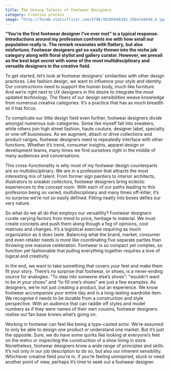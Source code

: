 ```yaml
---
title: The Unsung Talents of Footwear Designers
category: Creative process
image: "http://farm6.staticflickr.com/5798/30295646342_150a7eb648_b.jpg"
---
```


**“You’re the first footwear designer I’ve ever met” is a typical response. Introductions around my profession confronts me with how small our population really is. The remark resonates with flattery, but also misfortune. Footwear designers get so easily thrown into the niche job category along with floral stylist and gallery curator. However, we prevail as the best kept secret with some of the most multidisciplinary and versatile designers in the creative field.**

To get started, let’s look at footwear designers’ similarities with other design practices. Like fashion design, we want to influence your style and identity. Our constructions need to support the human body, much like furniture. And we’re right next to UX designers in the desire to integrate the most updated technology. The fibers of our design sensibilities weave knowledge from numerous creative categories. It’s a practice that has as much breadth as it has focus.

To complicate our little design field even further, footwear designers divide amongst numerous sub-categories. Some like myself fall into sneakers, while others join high street fashion, haute couture, designer label, specialty or one-off businesses. As we augment, attach or drive collections and product ranges, footwear designers need to repeatedly interface with other functions. Whether it’s trend, consumer insights, apparel design or development teams, many times we find ourselves right in the middle of many audiences and conversations.

This cross-functionality is why most of my footwear design counterparts are so multidisciplinary. We are in a profession that attracts the most interesting mix of talent. From former sign painters to interior architects, illustrators to sneaker collectors, footwear designers bring eclectic experiences to the concept room. With each of our paths leading to this profession being so varied, multidisciplinary and many times off-kilter, it’s no surprise we’re not so easily defined. Fitting neatly into boxes defies our very nature. 

So what do we all do that employs our versatility? Footwear designers curate varying factors from trend to price, heritage to material. We must create concepts and push them along though a fog of opinions, cost matrixes and changes. It’s a logistical exercise requiring as much organization as it does taste. Balancing what the brand, market, consumer and even retailer needs is more like coordinating five separate parties than throwing one massive celebration. Footwear is so compact yet complex, so function yet fashionable that pulling everything together requires a love of logical and creativity.  

In the end, we want to take something that covers your feet and make them fit your story. There’s no surprise that footwear, or shoes, is a never-ending source for analogies. “To step into someone else’s shoes”; “wouldn’t want to be in your shoes” and “to fill one’s shoes” are just a few examples. As designers, we’re not just creating a product, but an experience. We know footwear accompanies your entire day and is a long-lasting wardrobe item. We recognise it needs to be durable from a construction and style perspective. With an audience that can raddle off styles and model numbers as if they were names of their own cousins, footwear designers realise our fan base knows what’s going on.

Working in footwear can feel like being a type-casted actor. We’re assumed to only be able to design one product or understand one market. But it’s just the opposite. Sure, we do have some quirks like looking at everyone’s feet on the metro or inspecting the construction of a shoe lining in store. Nonetheless, footwear designers know a wide range of principles and skills. It’s not only in our job description to do so, but also our inherent sensibility. Whichever creative field you’re in, if you’re feeling uninspired, stuck or need another point of view, perhaps it’s time to seek out a footwear designer. 
